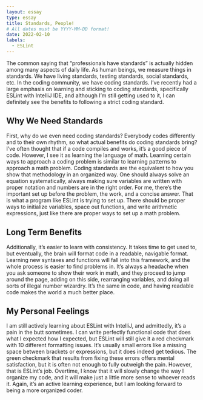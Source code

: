 ```yaml
---
layout: essay
type: essay
title: Standards, People!
# All dates must be YYYY-MM-DD format!
date: 2022-02-10
labels:
  - ESLint
---
```


The common saying that “professionals have standards” is actually hidden among many aspects of daily life. As human beings, we measure things in standards. We have living standards, testing standards, social standards, etc. In the coding community, we have coding standards. I’ve recently had a large emphasis on learning and sticking to coding standards, specifically ESLint with IntelliJ IDE, and although I’m still getting used to it, I can definitely see the benefits to following a strict coding standard. 

## Why We Need Standards

First, why do we even need coding standards? Everybody codes differently and to their own rhythm, so what actual benefits do coding standards bring? I’ve often thought that if a code compiles and works, it’s a good piece of code. However, I see it as learning the language of math. Learning certain ways to approach a coding problem is similar to learning patterns to approach a math problem. Coding standards are the equivalent to how you show that methodology in an organized way. One should always solve an equation systematically, always making sure variables are written with proper notation and numbers are in the right order. For me, there’s the important set up before the problem, the work, and a concise answer. That is what a program like ESLint is trying to set up. There should be proper ways to initialize variables, space out functions, and write arithmetic expressions, just like there are proper ways to set up a math problem.

## Long Term Benefits

Additionally, it’s easier to learn with consistency. It takes time to get used to, but eventually, the brain will format code in a readable, navigable format. Learning new syntaxes and functions will fall into this framework, and the whole process is easier to find problems in. It’s always a headache when you ask someone to show their work in math, and they proceed to jump around the page, adding on this side, rearranging variables, and doing all sorts of illegal number wizardry. It’s the same in code, and having readable code makes the world a much better place. 

## My Personal Feelings

I am still actively learning about ESLint with IntelliJ, and admittedly, it’s a pain in the butt sometimes. I can write perfectly functional code that does what I expected how I expected, but ESLint will still give it a red checkmark with 10 different formatting issues. It’s usually small errors like a missing space between brackets or expressions, but it does indeed get tedious. The green checkmark that results from fixing these errors offers mental satisfaction, but it is often not enough to fully outweigh the pain. However, that is ESLint’s job. Overtime, I know that it will slowly change the way I organize my code, and it will make just a little more sense to whoever reads it. Again, it’s an active learning experience, but I am looking forward to being a more organized coder. 
